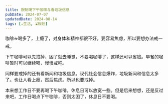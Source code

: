 ```yaml
---
title: 限制喝下午咖啡与看垃圾信息
pubDate: 2024-07-07
updatedDate: 2024-08-14
tags: [☕生活, ⌛️规划]
---
```


咖啡☕️喝多了，上瘾了，对身体和精神都很不好，要容易焦虑，所以要想办法戒一戒。

下午咖啡可以先戒掉，困了就去睡觉，不要喝咖啡了，这样还可以省钱。早餐的咖啡暂时可以继续喝，慢慢戒吧。

同样要戒掉的还有看新闻和垃圾信息。现代社会信息爆炸，垃圾新闻和信息太多了。也让人看上瘾，然后焦虑。所以也要戒掉。

本来想工作日不要再喝下午咖啡，休息日可以放宽一些。但是后来想想，还是反过来吧，工作日喝点下午咖啡，否则太困了，休息日不要喝。
